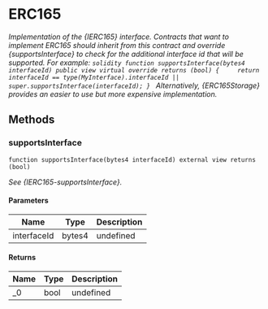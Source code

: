 # ERC165

_Implementation of the {IERC165} interface. Contracts that want to implement ERC165 should inherit from this contract and override {supportsInterface} to check for the additional interface id that will be supported. For example: `solidity function supportsInterface(bytes4 interfaceId) public view virtual override returns (bool) {     return interfaceId == type(MyInterface).interfaceId || super.supportsInterface(interfaceId); } ` Alternatively, {ERC165Storage} provides an easier to use but more expensive implementation._

## Methods

### supportsInterface

```solidity
function supportsInterface(bytes4 interfaceId) external view returns (bool)
```

_See {IERC165-supportsInterface}._

#### Parameters

| Name        | Type   | Description |
| ----------- | ------ | ----------- |
| interfaceId | bytes4 | undefined   |

#### Returns

| Name | Type | Description |
| ---- | ---- | ----------- |
| \_0  | bool | undefined   |
